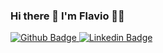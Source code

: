### Hi there 👋 I'm Flavio 👨‍💻

[
![Github Badge](http://img.shields.io/badge/GitHub-100000?style=for-the-badge&logo=github&logoColor=white&link=https://github.com/flavioalepereira)
](https://github.com/flavioalessandropereira)[![Linkedin Badge](https://img.shields.io/badge/LinkedIn-0077B5?style=for-the-badge&logo=linkedin&logoColor=white=&link=https://www.linkedin.com/in/flavioapereira/)](https://www.linkedin.com/in/flavioapereira/)



<!--
**flavioalessandropereira/flavioalessandropereira** is a ✨ _special_ ✨ repository because its `README.md` (this file) appears on your GitHub profile.

Here are some ideas to get you started:

- 🔭 I’m currently working on ...
- 🌱 I’m currently learning ...
- 👯 I’m looking to collaborate on ...
- 🤔 I’m looking for help with ...
- 💬 Ask me about ...
- 📫 How to reach me: ...
- 😄 Pronouns: ...
- ⚡ Fun fact: ...
-->
<!--stackedit_data:
eyJoaXN0b3J5IjpbLTY3ODMxNjI3NSwtMTE3MjEyNTUwNSwtND
M3OTE2NTg1LDE5MzA2MzQzNTUsLTE0MTY4NzA2MzgsODg3MTY3
MzY0LC01NzQ2ODk4MDgsLTE4MjY1NTc4OTddfQ==
-->